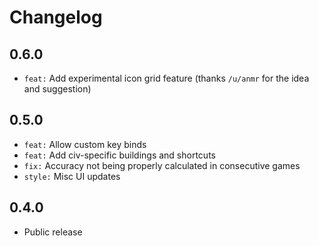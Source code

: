 # Changelog

## 0.6.0

-   `feat:` Add experimental icon grid feature (thanks `/u/anmr` for the idea and suggestion)

## 0.5.0

-   `feat:` Allow custom key binds
-   `feat:` Add civ-specific buildings and shortcuts
-   `fix:` Accuracy not being properly calculated in consecutive games
-   `style:` Misc UI updates

## 0.4.0

-   Public release
